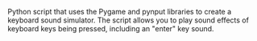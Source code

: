 Python script that uses the Pygame and pynput libraries to create a keyboard sound simulator. The script allows you to play sound effects of keyboard keys being pressed, including an "enter" key sound.
